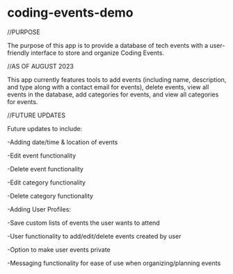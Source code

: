 # coding-events-demo
//PURPOSE

The purpose of this app is to provide a database of tech events with a user-friendly interface to store and organize Coding Events. 

//AS OF AUGUST 2023

This app currently features tools to add events (including name, description, and type along with a contact email for events), delete events, view all events in the database, add categories for events, and view all categories for events.

//FUTURE UPDATES

Future updates to include:

-Adding date/time & location of events

-Edit event functionality

-Delete event functionality

-Edit category functionality

-Delete category functionality

-Adding User Profiles:

   -Save custom lists of events the user wants to attend
 
   -User functionality to add/edit/delete events created by user

   -Option to make user events private
 
   -Messaging functionality for ease of use when organizing/planning events
 

